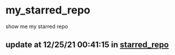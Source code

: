 # my_starred_repo
show me my starred repo

update at 12/25/21 00:41:15 in [starred_repo](./index.html)
---

